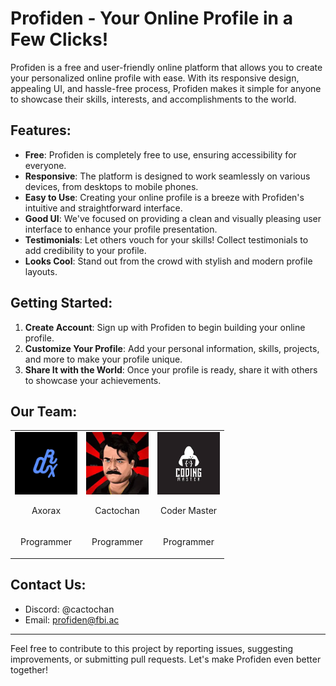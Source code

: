 # Profiden - Your Online Profile in a Few Clicks!

Profiden is a free and user-friendly online platform that allows you to create your personalized online profile with ease. With its responsive design, appealing UI, and hassle-free process, Profiden makes it simple for anyone to showcase their skills, interests, and accomplishments to the world. 

## Features:
- **Free**: Profiden is completely free to use, ensuring accessibility for everyone.
- **Responsive**: The platform is designed to work seamlessly on various devices, from desktops to mobile phones.
- **Easy to Use**: Creating your online profile is a breeze with Profiden's intuitive and straightforward interface.
- **Good UI**: We've focused on providing a clean and visually pleasing user interface to enhance your profile presentation.
- **Testimonials**: Let others vouch for your skills! Collect testimonials to add credibility to your profile.
- **Looks Cool**: Stand out from the crowd with stylish and modern profile layouts.


## Getting Started:
1. **Create Account**: Sign up with Profiden to begin building your online profile.
2. **Customize Your Profile**: Add your personal information, skills, projects, and more to make your profile unique.
3. **Share It with the World**: Once your profile is ready, share it with others to showcase your achievements.

## Our Team:

|   |   |   |
|---|---|---|
| <img height="100" width="100" src="./images/axorax.webp"> <br> <p align="center">Axorax</p> | <img height="100" width="100" src="./images/cacto.webp"> <br> <p align="center">Cactochan</p> | <img height="100" width="100" src="./images/coder.webp"> <br> <p align="center">Coder Master</p> |
| <p align="center">Programmer</p> | <p align="center">Programmer</p> | <p align="center">Programmer</p> |

## Contact Us:
- Discord: @cactochan
- Email: [profiden@fbi.ac](mailto:profiden@fbi.ac)

---

Feel free to contribute to this project by reporting issues, suggesting improvements, or submitting pull requests. Let's make Profiden even better together!

